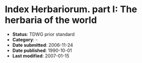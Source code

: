 # Index Herbariorum. part I: The herbaria of the world

* **Status**: TDWG prior standard
* **Category**: -
* **Date submitted**: 2006-11-24
* **Date published**: 1990-10-01
* **Last modified**: 2007-01-15
